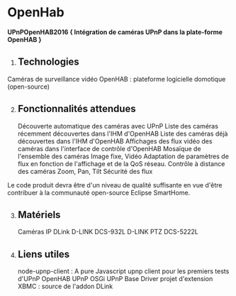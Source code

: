 # OpenHab
**UPnPOpenHAB2016 { Intégration de caméras UPnP dans la plate-forme OpenHAB }**

1. ## Technologies

Caméras de surveillance vidéo OpenHAB : plateforme logicielle domotique (open-source)

2. ## Fonctionnalités attendues

    Découverte automatique des caméras avec UPnP
    Liste des caméras récemment découvertes dans l'IHM d'OpenHAB
    Liste des caméras déjà découvertes dans l'IHM d'OpenHAB
    Affichages des flux vidéo des caméras dans l'interface de contrôle d'OpenHAB
        Mosaïque de l'ensemble des caméras
        Image fixe, Vidéo
        Adaptation de paramètres de flux en fonction de l'affichage et de la QoS réseau. 
    Contrôle à distance des caméras
        Zoom, Pan, Tilt 
    Sécurité des flux 


Le code produit devra être d'un niveau de qualité suffisante en vue d'être contribuer à la communauté open-source Eclipse SmartHome.

3. ## Matériels

    Caméras IP DLink
        D-LINK DCS-932L
        D-LINK PTZ DCS-5222L 

4. ## Liens utiles

    node-upnp-client : A pure Javascript upnp client pour les premiers tests d'UPnP
    OpenHAB
    UPnP
    OSGi UPnP Base Driver
    projet d'extension XBMC : source de l'addon DLink 
